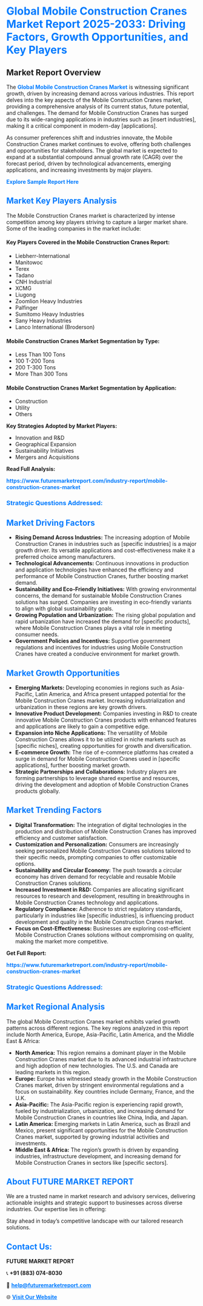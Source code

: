 <h1 style="color: #007BFF;">Global Mobile Construction Cranes Market Report 2025-2033: Driving Factors, Growth Opportunities, and Key Players</h1>

<section id="overview">
<h2>Market Report Overview</h2>
<p>The <a href="https://www.futuremarketreport.com/industry-report/mobile-construction-cranes-market" style="color: #007BFF; text-decoration: none;"><strong>Global Mobile Construction Cranes Market</strong></a> is witnessing significant growth, driven by increasing demand across various industries. This report delves into the key aspects of the Mobile Construction Cranes market, providing a comprehensive analysis of its current status, future potential, and challenges. The demand for Mobile Construction Cranes has surged due to its wide-ranging applications in industries such as [insert industries], making it a critical component in modern-day [applications].</p>
<p>As consumer preferences shift and industries innovate, the Mobile Construction Cranes market continues to evolve, offering both challenges and opportunities for stakeholders. The global market is expected to expand at a substantial compound annual growth rate (CAGR) over the forecast period, driven by technological advancements, emerging applications, and increasing investments by major players.</p>
</section>

<section id="overview">
<p><a href="https://www.futuremarketreport.com/request-sample/reportId=51803" style="color: #007BFF; text-decoration: none;"><strong>Explore Sample Report Here</strong></a></p>
</section>

<section id="key-players">
<h2 style="color: #007BFF;">Market Key Players Analysis</h2>
<p>The Mobile Construction Cranes market is characterized by intense competition among key players striving to capture a larger market share. Some of the leading companies in the market include:</p>
<h4>Key Players Covered in the Mobile Construction Cranes Report:</h4>
<ul><li>Liebherr-International</li><li>Manitowoc</li><li>Terex</li><li>Tadano</li><li>CNH Industrial</li><li>XCMG</li><li>Liugong</li><li>Zoomlion Heavy Industries</li><li>Palfinger</li><li>Sumitomo Heavy Industries</li><li>Sany Heavy Industries</li><li>Lanco International (Broderson)</li></ul>
<h4>Mobile Construction Cranes Market Segmentation by Type:</h4>
<ul><li>Less Than 100 Tons</li><li>100 T-200 Tons</li><li>200 T-300 Tons</li><li>More Than 300 Tons</li></ul>

<h4>Mobile Construction Cranes Market Segmentation by Application:</h4>
<ul><li>Construction</li><li>Utility</li><li>Others</li></ul>
<p><strong>Key Strategies Adopted by Market Players:</strong></p>
<ul>
<li>Innovation and R&D</li>
<li>Geographical Expansion</li>
<li>Sustainability Initiatives</li>
<li>Mergers and Acquisitions</li>
</ul>
</section>

<section>
<p><strong>Read Full Analysis: </strong></p><a href="https://www.futuremarketreport.com/industry-report/mobile-construction-cranes-market" style="color: #007BFF; text-decoration: none;"><strong>https://www.futuremarketreport.com/industry-report/mobile-construction-cranes-market</strong></a>
<h3 style="color: #007BFF;">Strategic Questions Addressed:</h3>
</section>

<section id="driving-factors">
<h2 style="color: #007BFF;">Market Driving Factors</h2>
<ul>
<li><strong>Rising Demand Across Industries:</strong> The increasing adoption of Mobile Construction Cranes in industries such as [specific industries] is a major growth driver. Its versatile applications and cost-effectiveness make it a preferred choice among manufacturers.</li>
<li><strong>Technological Advancements:</strong> Continuous innovations in production and application technologies have enhanced the efficiency and performance of Mobile Construction Cranes, further boosting market demand.</li>
<li><strong>Sustainability and Eco-Friendly Initiatives:</strong> With growing environmental concerns, the demand for sustainable Mobile Construction Cranes solutions has surged. Companies are investing in eco-friendly variants to align with global sustainability goals.</li>
<li><strong>Growing Population and Urbanization:</strong> The rising global population and rapid urbanization have increased the demand for [specific products], where Mobile Construction Cranes plays a vital role in meeting consumer needs.</li>
<li><strong>Government Policies and Incentives:</strong> Supportive government regulations and incentives for industries using Mobile Construction Cranes have created a conducive environment for market growth.</li>
</ul>
</section>

<section id="growth-opportunities">
<h2 style="color: #007BFF;">Market Growth Opportunities</h2>
<ul>
<li><strong>Emerging Markets:</strong> Developing economies in regions such as Asia-Pacific, Latin America, and Africa present untapped potential for the Mobile Construction Cranes market. Increasing industrialization and urbanization in these regions are key growth drivers.</li>
<li><strong>Innovative Product Development:</strong> Companies investing in R&D to create innovative Mobile Construction Cranes products with enhanced features and applications are likely to gain a competitive edge.</li>
<li><strong>Expansion into Niche Applications:</strong> The versatility of Mobile Construction Cranes allows it to be utilized in niche markets such as [specific niches], creating opportunities for growth and diversification.</li>
<li><strong>E-commerce Growth:</strong> The rise of e-commerce platforms has created a surge in demand for Mobile Construction Cranes used in [specific applications], further boosting market growth.</li>
<li><strong>Strategic Partnerships and Collaborations:</strong> Industry players are forming partnerships to leverage shared expertise and resources, driving the development and adoption of Mobile Construction Cranes products globally.</li>
</ul>
</section>

<section id="trending-factors">
<h2 style="color: #007BFF;">Market Trending Factors</h2>
<ul>
<li><strong>Digital Transformation:</strong> The integration of digital technologies in the production and distribution of Mobile Construction Cranes has improved efficiency and customer satisfaction.</li>
<li><strong>Customization and Personalization:</strong> Consumers are increasingly seeking personalized Mobile Construction Cranes solutions tailored to their specific needs, prompting companies to offer customizable options.</li>
<li><strong>Sustainability and Circular Economy:</strong> The push towards a circular economy has driven demand for recyclable and reusable Mobile Construction Cranes solutions.</li>
<li><strong>Increased Investment in R&D:</strong> Companies are allocating significant resources to research and development, resulting in breakthroughs in Mobile Construction Cranes technology and applications.</li>
<li><strong>Regulatory Compliance:</strong> Adherence to strict regulatory standards, particularly in industries like [specific industries], is influencing product development and quality in the Mobile Construction Cranes market.</li>
<li><strong>Focus on Cost-Effectiveness:</strong> Businesses are exploring cost-efficient Mobile Construction Cranes solutions without compromising on quality, making the market more competitive.</li>
</ul>
</section>

<section>
<p><strong>Get Full Report: </strong></p><a href="https://www.futuremarketreport.com/industry-report/mobile-construction-cranes-market" style="color: #007BFF; text-decoration: none;"><strong>https://www.futuremarketreport.com/industry-report/mobile-construction-cranes-market</strong></a>
<h3 style="color: #007BFF;">Strategic Questions Addressed:</h3>
</section>


<section id="regional-analysis">
<h2 style="color: #007BFF;">Market Regional Analysis</h2>
<p>The global Mobile Construction Cranes market exhibits varied growth patterns across different regions. The key regions analyzed in this report include North America, Europe, Asia-Pacific, Latin America, and the Middle East & Africa:</p>
<ul>
<li><strong>North America:</strong> This region remains a dominant player in the Mobile Construction Cranes market due to its advanced industrial infrastructure and high adoption of new technologies. The U.S. and Canada are leading markets in this region.</li>
<li><strong>Europe:</strong> Europe has witnessed steady growth in the Mobile Construction Cranes market, driven by stringent environmental regulations and a focus on sustainability. Key countries include Germany, France, and the U.K.</li>
<li><strong>Asia-Pacific:</strong> The Asia-Pacific region is experiencing rapid growth, fueled by industrialization, urbanization, and increasing demand for Mobile Construction Cranes in countries like China, India, and Japan.</li>
<li><strong>Latin America:</strong> Emerging markets in Latin America, such as Brazil and Mexico, present significant opportunities for the Mobile Construction Cranes market, supported by growing industrial activities and investments.</li>
<li><strong>Middle East & Africa:</strong> The region’s growth is driven by expanding industries, infrastructure development, and increasing demand for Mobile Construction Cranes in sectors like [specific sectors].</li>
</ul>
</section>

<footer>
<h2 style="color: #007BFF;">About FUTURE MARKET REPORT</h2>
<p>We are a trusted name in market research and advisory services, delivering actionable insights and strategic support to businesses across diverse industries. Our expertise lies in offering:</p>

<p>Stay ahead in today’s competitive landscape with our tailored research solutions.</p>

<h2 style="color: #007BFF;">Contact Us:</h2>
<p><strong>FUTURE MARKET REPORT</strong></p>
<p>📞 <strong>+91 (883) 074-8030</strong></p>
<p>📧 <strong><a href="mailto:help@futuremarketreport.com" style="color: #007BFF;">help@futuremarketreport.com</a></strong></p>
<p>🌐 <strong><a href="https://www.futuremarketreport.com/" style="color: #007BFF;">Visit Our Website</a></strong></p>
</footer>